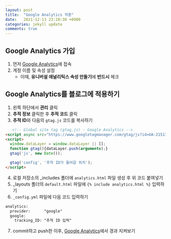 ```yaml
---
layout: post
title:  "Google Analytics 적용"
date:   2021-12-13 23:28:30 +0900
categories: jekyll update
comments: true
---
```


## Google Analytics 가입
1. 먼저 [Google Analytics]에 접속
2. 계정 이름 및 속성 설정
   - 이때, **유니버설 애널리틱스 속성 만들기**에 **반드시** 체크

[Google Analytics]: "https://analytics.google.com/analytics/web/"

## Google Analytics를 블로그에 적용하기
1. 왼쪽 하단에서 **관리** 클릭
2. **추적 정보** 클릭한 후 **추적 코드** 클릭
3. **추적 ID**와 다음의 ```gtag.js``` 코드를 복사하기
```html
   <!-- Global site tag (gtag.js) - Google Analytics -->
<script async src="https://www.googletagmanager.com/gtag/js?id=UA-215132491-1"></script>
<script>
  window.dataLayer = window.dataLayer || [];
  function gtag(){dataLayer.push(arguments);}
  gtag('js', new Date());

  gtag('config', '추적 ID가 들어갈 위치');
</script>
```
4. 로컬 저장소의 _includes 폴더에 ```analytics.html``` 파일 생성 후 위 코드 붙여넣기
5. _layouts 폴더의 ```default.html``` 파일에 ```{% include analytics.html %}``` 입력하기
6. ```_config.yml``` 파일에 다음 코드 입력하기
```html
analytics:
  provider:      "google"
  google:
    tracking_ID: "추적 ID 입력"
```
7. commit하고 push한 이후, [Google Analytics]에서 경과 지켜보기 